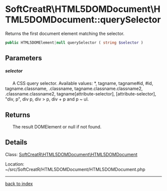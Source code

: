 # SoftCreatR\HTML5DOMDocument\HTML5DOMDocument::querySelector

Returns the first document element matching the selector.

```php
public HTML5DOMElement|null querySelector ( string $selector )
```

## Parameters

##### selector

&nbsp;&nbsp;&nbsp;&nbsp;&nbsp;&nbsp;A CSS query selector. Available values: *, tagname, tagname#id, #id, tagname.classname, .classname, tagname.classname.classname2, .classname.classname2, tagname[attribute-selector], [attribute-selector], "div, p", div p, div > p, div + p and p ~ ul.

## Returns

&nbsp;&nbsp;&nbsp;&nbsp;&nbsp;&nbsp;The result DOMElement or null if not found.

## Details

Class: [SoftCreatR\HTML5DOMDocument\HTML5DOMDocument](softcreatr.html5domdocument.html5domdocument.class.md)

Location: ~/src/SoftCreatR/HTML5DOMDocument/HTML5DOMDocument.php

---

[back to index](index.md)

